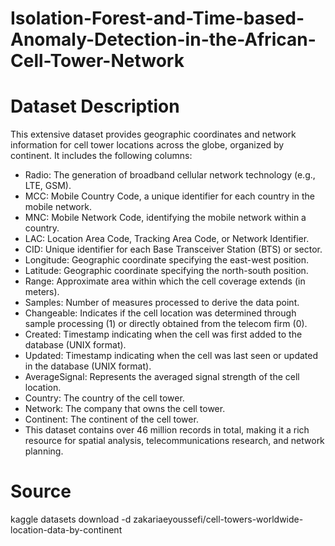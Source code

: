 # Isolation-Forest-and-Time-based-Anomaly-Detection-in-the-African-Cell-Tower-Network 
# Dataset Description
This extensive dataset provides geographic coordinates and network information for cell tower locations across the globe, organized by continent. It includes the following columns:

- Radio: The generation of broadband cellular network technology (e.g., LTE, GSM).
- MCC: Mobile Country Code, a unique identifier for each country in the mobile network.
- MNC: Mobile Network Code, identifying the mobile network within a country.
- LAC: Location Area Code, Tracking Area Code, or Network Identifier.
- CID: Unique identifier for each Base Transceiver Station (BTS) or sector.
- Longitude: Geographic coordinate specifying the east-west position.
- Latitude: Geographic coordinate specifying the north-south position.
- Range: Approximate area within which the cell coverage extends (in meters).
- Samples: Number of measures processed to derive the data point.
- Changeable: Indicates if the cell location was determined through sample processing (1) or directly obtained from the telecom firm (0).
- Created: Timestamp indicating when the cell was first added to the database (UNIX format).
- Updated: Timestamp indicating when the cell was last seen or updated in the database (UNIX format).
- AverageSignal: Represents the averaged signal strength of the cell location.
- Country: The country of the cell tower.
- Network: The company that owns the cell tower.
- Continent: The continent of the cell tower.
- This dataset contains over 46 million records in total, making it a rich resource for spatial analysis, telecommunications research, and network planning.

# Source
kaggle datasets download -d zakariaeyoussefi/cell-towers-worldwide-location-data-by-continent
